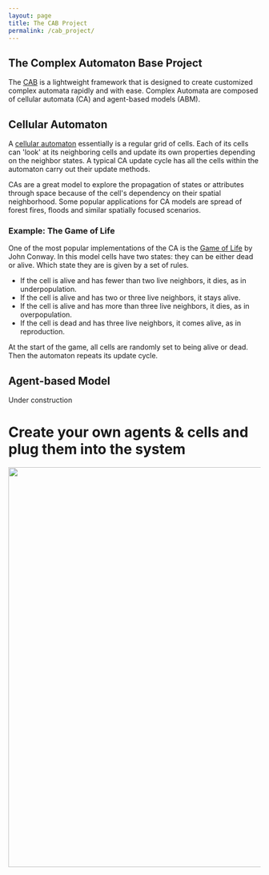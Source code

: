 ```yaml
---
layout: page
title: The CAB Project
permalink: /cab_project/
---
```



## The Complex Automaton Base Project

The [CAB](https://github.com/Micutio/ComplexAutomatonBase) is a lightweight
framework that is designed to create customized complex automata rapidly and
with ease. Complex Automata are composed of cellular automata (CA) and
agent-based models (ABM).


## Cellular Automaton

A [cellular automaton](https://en.wikipedia.org/wiki/Cellular_automaton) essentially is a regular grid of cells. Each
of its cells can 'look' at its neighboring cells and update its own properties depending on the neighbor states. A
typical CA update cycle has all the cells within the automaton carry out their update methods.

CAs are a great model to explore the propagation of states or attributes through space because of the cell's dependency
on their spatial neighborhood. Some popular applications for CA models are spread of forest fires, floods and similar
spatially focused scenarios.

### Example: The Game of Life

One of the most popular implementations of the CA is the
[Game of Life](https://en.wikipedia.org/wiki/Conway%27s_Game_of_Life) by John Conway. In this model cells have two
states: they can be either dead or alive. Which state they are is given by a set of rules.

* If the cell is alive and has fewer than two live neighbors, it dies, as in underpopulation.
* If the cell is alive and has two or three live neighbors, it stays alive.
* If the cell is alive and has more than three live neighbors, it dies, as in overpopulation.
* If the cell is dead and has three live neighbors, it comes alive, as in reproduction.

At the start of the game, all cells are randomly set to being alive or dead. Then the automaton repeats its update
cycle.

## Agent-based Model

Under construction

# Create your own agents & cells and plug them into the system

<img src="{{base}}/img/cab_organization_1.png" width="800" align="middle">
